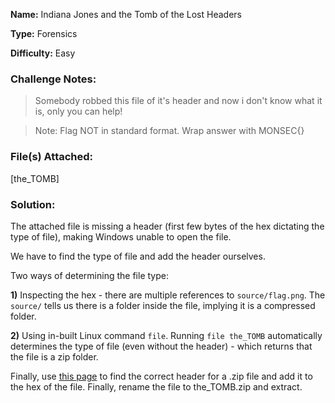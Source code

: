 **Name:** Indiana Jones and the Tomb of the Lost Headers

**Type:** Forensics

**Difficulty:** Easy

### Challenge Notes:
>Somebody robbed this file of it's header and now i don't know what it is, only you can help!

>Note: Flag NOT in standard format. Wrap answer with MONSEC{}

### File(s) Attached:
[the_TOMB]

### Solution:
The attached file is missing a header (first few bytes of the hex dictating the type of file), making Windows unable to open the file.

We have to find the type of file and add the header ourselves.

Two ways of determining the file type:

**1)** Inspecting the hex - there are multiple references to `source/flag.png`. The `source/` tells us there is a folder inside the file, implying it is a compressed folder.

**2)** Using in-built Linux command `file`. Running `file the_TOMB` automatically determines the type of file (even without the header) - which returns that the file is a zip folder.

Finally, use [this page](https://digital-forensics.sans.org/media/hex_file_and_regex_cheat_sheet.pdf) to find the correct header for a .zip file and add it to the hex of the file. Finally, rename the file to the_TOMB.zip and extract.

